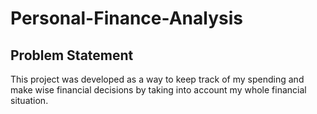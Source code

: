 # Personal-Finance-Analysis

## Problem Statement
This project was developed as a way to keep track of my spending and make wise financial decisions by taking into account my whole financial situation.
